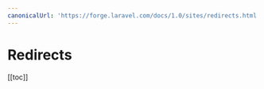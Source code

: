 ```yaml
---
canonicalUrl: 'https://forge.laravel.com/docs/1.0/sites/redirects.html'
---
```

# Redirects

[[toc]]